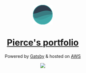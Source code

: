 <p align="center">
  <a href="localhost:8000">
    <img alt="Gatsby" src="icon.png" width="64" />
  </a>
</p>

<h1 align="center">
  <a href="localhost:8000">
    Pierce's portfolio
  </a>
</h1>

<p align="center">Powered by <a href="https://www.gatsbyjs.org/">Gatsby</a> & hosted on <a href="http://netlify.com">AWS</a></p>

<p align="center">
  <img src="https://api.netlify.com/api/v1/badges/4ce0121c-03ca-4c71-9acc-7109a9bb96aa/deploy-status" />
</p>
